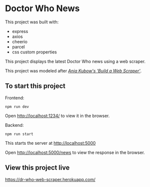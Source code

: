 # Doctor Who News

This project was built with:
- express
- axios
- cheerio 
- parcel
- css custom properties

This project displays the latest Doctor Who news using a web scraper.

This project was modeled after *[Ania Kubow's 'Build a Web Scraper'](https://www.youtube.com/watch?v=-3lqUHeZs_0)*.

## To start this project 

Frontend:

`npm run dev`

Open <http://localhost:1234/> to view it in the browser.

Backend:

`npm run start`

This starts the server at <http://localhost:5000>

Open <http://localhost:5000/news> to view the response in the browser.

## View this project live

<https://dr-who-web-scraper.herokuapp.com/>
